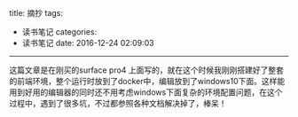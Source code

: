 title: 摘抄
tags:
  - 读书笔记
categories:
  - 读书笔记
date: 2016-12-24 02:09:03
---

这篇文章是在刚买的surface pro4 上面写的，就在这个时候我刚刚搭建好了整套的前端环境，整个运行时放到了docker中，编辑放到了windows10下面。这样能用到好用的编辑器的同时还不用考虑windows下面复杂的环境配置问题，在这个过程中，遇到了很多坑，不过都参照各种文档解决掉了，棒呆！

